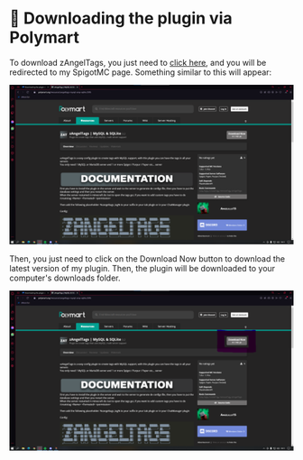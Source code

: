 # 🔵 Downloading the plugin via Polymart

To download zAngelTags, you just need to [click here](https://polymart.org/resource/zangeltags-mysql-amp-sqlite.2595), and you will be redirected to my SpigotMC page. Something similar to this will appear:

![zAngelTags page on Polymart](<../../.gitbook/assets/image (3).png>)

Then, you just need to click on the Download Now button to download the latest version of my plugin. Then, the plugin will be downloaded to your computer's downloads folder.

![zAngelTags page on Polymart](<../../.gitbook/assets/image (5).png>)

